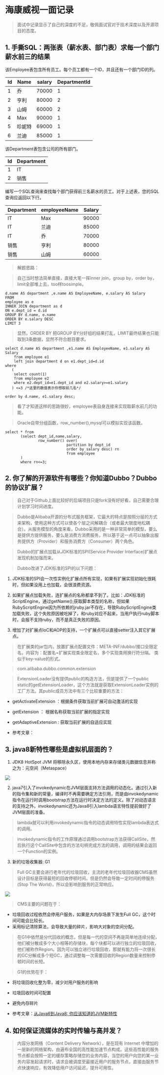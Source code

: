 # 海康威视一面记录

> 面试中记录显示了自己的深度的不足，敬佩面试官对于技术深度以及开源项目的态度。

## 1. 手撕SQL：两张表（薪水表、部门表）求每一个部门薪水前三的结果

该Employee表包含所有员工。每个员工都有一个ID，并且还有一个部门ID的列。

| Id | Name| salary| DepartmentId |
|--|--|--|--|
| 1 | 乔| 70000 | 1 |
| 2 | 亨利| 80000 | 2 |
| 3 | 山姆| 60000 | 2 |
| 4 | Max | 90000 | 1 |
| 5 | 珍妮特| 69000 | 1 |
| 6 | 兰迪| 85000 | 1 |
该Department表包含公司的所有部门。

| Id | Department|
|--|--|
| 1 | IT |
| 2 | 销售|
编写一个SQL查询来查找每个部门获得前三名薪水的员工。对于上述表，您的SQL查询应返回以下行。

| Department| employeeName| Salary|
|--|--|--|
| IT | Max | 90000 |
| IT | 兰迪| 85000 |
| IT | 乔| 70000 |
| 销售| 亨利| 80000 |
| 销售| 山姆| 60000 |

> 解题思路：

> 自己当时想法简单直接，直接大笔一挥inner join，group by，order by，limit全部堆上去，too样toosimple。

```
d.name AS department ,e.name AS EmployeeName, e.salary AS Salary
FROM
employee as e
INNER JOIN department as d
ON e.dept_id = d.id
GROUP BY d.name, e.name
ORDER BY e.salary DESC
LIMIT 3
```

> 显然，ORDER BY 把GROUP BY分好组的结果打乱，LIMIT最终结果也只能取到3条数据，显然不符合题目要求。

```
select d.name AS department ,e1.name AS EmployeeName, e1.salary AS Salary  
    from employee e1 
    left join department d on e1.dept_id=d.id    
where      
   (  
    select count(1)     
    from employee e2     
    where e2.dept_id=e1.dept_id and e2.salary>=e1.salary  
   ) <=3 /*这里的数值表示你想取前几名*/

order by d.name, e1.salary desc; 
```

> 看了才知道这样的思路很妙，employee表自身连接来实现取薪水前几的功能。

> Oracle自带分组函数，row_number(),mysql可以模拟实现该函数。
```
select * from  
       (select dept_id,name,salary,  
               row_number() over(
                            partition by dept_id
                            order by salary desc) rn
                            from employee
       )
       where rn<=3;
```

## 2. 你了解的开源软件有哪些？你知道Dubbo？Dubbo的协议扩展？

> 自己对于Github上面比较好的后端项目只是fork没有好好看，自己需要合理计划学习时间进度。

> Dubbo是Alibaba开源的分布式服务框架，它最大的特点是按照分层的方式来架构，使用这种方式可以使各个层之间解耦合（或者最大限度地松耦合）。从服务模型的角度来看，Dubbo采用的是一种非常简单的模型，要么是提供方提供服务，要么是消费方消费服务，所以基于这一点可以抽象出服务提供方（Provider）和服务消费方（Consumer）两个角色。

> Dubbo的扩展点加载从JDK标准的SPI(Service Provider Interface)扩展点发现机制加强而来。

> Dubbo改进了JDK标准的SPI的以下问题：

1. JDK标准的SPI会一次性实例化扩展点所有实现，如果有扩展实现初始化很耗时，但如果没用上也加载，会很浪费资源。

2. 如果扩展点加载失败，连扩展点的名称都拿不到了。比如：JDK标准的ScriptEngine，通过getName();获取脚本类型的名称，但如果RubyScriptEngine因为所依赖的jruby.jar不存在，导致RubyScriptEngine类加载失败，这个失败原因被吃掉了，和ruby对应不起来，当用户执行ruby脚本时，会报不支持ruby，而不是真正失败的原因。

3. 增加了对扩展点IoC和AOP的支持，一个扩展点可以直接setter注入其它扩展点。

> 在扩展类的jar包内，放置扩展点配置文件：META-INF/dubbo/接口全限定名，内容为：配置名=扩展实现类全限定名，多个实现类用换行符分隔。 类似于key-value的形式。

> com.alibaba.dubbo.common.extension

> ExtensionLoader没有提供public的构造方法，但是提供了一个public static的getExtensionLoader，这个方法就是获取ExtensionLoader实例的工厂方法。其public成员方法中有三个比较重要的方法：
- getActivateExtension ：根据条件获取当前扩展可自动激活的实现
- getExtension ： 根据名称获取当前扩展的指定实现
- getAdaptiveExtension : 获取当前扩展的自适应实现

- 参考文章：[](http://blog.csdn.net/jdluojing/article/details/44947221)

## 3. java8新特性哪些是虚拟机层面的？

1. JDK8 HotSpot JVM 将移除永久区，使用本地内存来存储类元数据信息并称之为：元空间（Metaspace）

![](http://incdn1.b0.upaiyun.com/2015/02/a346dd9605bff60e7e7af9e8f3d82064.png)

2. java7引入了invokedynamic在JVM层面支持方法调用的动态化。通过引入新的指令集和新的常量，编译时不再需要确定方法引用，而是由invokedynamic指令在运行时调用bootstrap方法在运行时决定方法的定义。除了对动态语言的支持之外，invokedynamic还为Java8引入lambda语言特性提前做好了JVM层面的准备。


> lambda就可以利用invokedynamic指令的动态调用特性实现lambda表达式的调用。

> invokedynamic指令的工作原理通过调用bootstrap方法获得CallSite，然后执行这个CallSite中包含的方法句柄完成方法的调用，调用的结果会返回一个Function的实例。

3. 新的垃圾收集器: G1

> Full GC主要会进行老年代的垃圾回收，主流的老年代垃圾回收器CMS虽然设计目标是获得最短的回收停顿时间，但是仍然会导致一定时间的停服务(Stop The World)，所以会影响到服务的正常响应。

![](http://warrentalk.site/img/5959b0413dfb5f1969000002.png)

> CMS主要的问题在于：

- 垃圾回收过程依然会停用户服务，如果是大内存场景下发生Full GC，这个时间可能会比较长。
- 采用标记清除算法，会导致大量的碎片，影响大对象的空间分配。

> 在G1中依然是分代回收的概念，但是每一代的空间不再是简单地连续分配，他们被分散成多个大小相等的存储块，每个块都可以进行独立的垃圾回收，他们被称作Region。因为可以独立进行垃圾回收，那就有能力将一次很长的GC分解成多个短GC，通过调整每一次需要回收的Region数量来控制停顿时间的长短。

> G1的优势在于：

- 将垃圾回收化整为零，减少对用户服务的影响
- 垃圾回收时间可配置
- 避免内存碎片



- 参考文章：[从Java6到Java8: 你应该知道的JVM新特性](http://warrentalk.site/2017/07/13/%E4%BB%8EJava6%E5%88%B0Java8-%E4%BD%A0%E5%BA%94%E8%AF%A5%E7%9F%A5%E9%81%93%E7%9A%84JVM%E6%96%B0%E7%89%B9%E6%80%A7/)

## 4. 如何保证流媒体的实时传输与高并发？

> 内容分发网络（Content Delivery Network），是在现有 Internet 中增加的一层新的网络架构，由遍布全国的高性能加速节点构成。这些高性能的服务节点都会按照一定的缓存策略存储您的业务内容，当您的用户向您的某一业务内容发起请求时，请求会被调度至最接近用户的服务节点，直接由服务节点快速响应，有效降低用户访问延迟，提升可用性。

